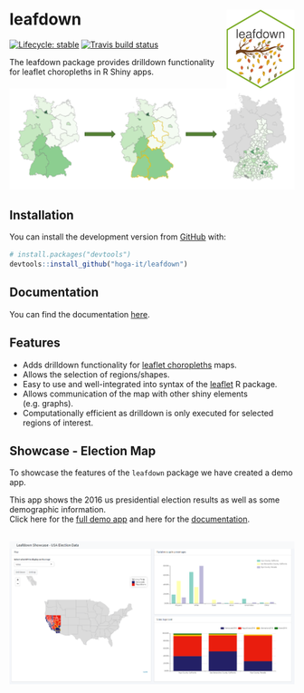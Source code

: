 
<!-- README.md is generated from README.Rmd. Please edit that file -->

# leafdown <a><img src='man/figures/hex-leafdown.png' align="right" height="139" /></a>

<!-- badges: start -->

[![Lifecycle:
stable](https://img.shields.io/badge/lifecycle-stable-brightgreen.svg)](https://lifecycle.r-lib.org/articles/stages.html#stable)
[![Travis build
status](https://travis-ci.com/hoga-it/leafdown.svg?branch=master)](https://travis-ci.com/hoga-it/leafdown)
<!-- badges: end -->

The leafdown package provides drilldown functionality for leaflet
choropleths in R Shiny apps.

<img src='man/figures/select_drilldown.PNG'/>

## Installation

<!--You can install the released version of leafdown from [CRAN](https://CRAN.R-project.org) with:

``` r
install.packages("leafdown")
```-->

You can install the development version from
[GitHub](https://github.com/) with:

``` r
# install.packages("devtools")
devtools::install_github("hoga-it/leafdown")
```

## Documentation

You can find the documentation
[here](https://hoga-it.github.io/leafdown/index.html).

## Features

-   Adds drilldown functionality for [leaflet
    choropleths](https://rstudio.github.io/leaflet/choropleths.html)
    maps.
-   Allows the selection of regions/shapes.
-   Easy to use and well-integrated into syntax of the
    [leaflet](https://rstudio.github.io/leaflet/) R package.
-   Allows communication of the map with other shiny elements
    (e.g. graphs).
-   Computationally efficient as drilldown is only executed for selected
    regions of interest.

## Showcase - Election Map

To showcase the features of the `leafdown` package we have created a
demo app. <br>

This app shows the 2016 us presidential election results as well as some
demographic information.<br> Click here for the [full demo
app](https://pega.shinyapps.io/election16/) and here for the
[documentation](https://hoga-it.github.io/leafdown/articles/Showcase_electionapp.html).
<br> <br>

<img src='man/figures/app_election_map.png'/>
